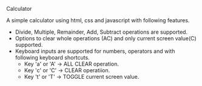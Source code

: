Calculator

A simple calculator using html, css and javascript with following features.

- Divide, Multiple, Remainder, Add, Subtract operations are supported.
- Options to clear whole operations (AC) and only current screen value(C) supported.
- Keyboard inputs are supported for numbers, operators and with following  keyboard shortcuts.
    - Key 'a' or 'A' -> ALL CLEAR operation.
    - Key 'c' or 'C' -> CLEAR operatiion.
    - Key 't' or 'T' -> TOGGLE current screen value.